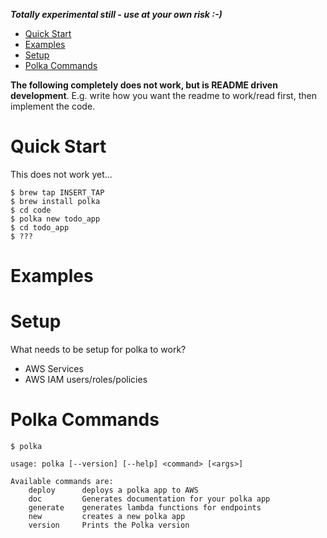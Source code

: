 ***Totally experimental still - use at your own risk :-)***

<!-- TOC depth:6 withLinks:1 updateOnSave:1 orderedList:0 -->

- [Quick Start](#quick-start)
- [Examples](#examples)
- [Setup](#setup)
- [Polka Commands](#polka-commands)
<!-- /TOC -->


__The following completely does not work, but is README driven development__.  E.g. write how you want the readme to work/read first, then implement the code.

# Quick Start 

This does not work yet...

```shell
$ brew tap INSERT_TAP
$ brew install polka
$ cd code
$ polka new todo_app
$ cd todo_app
$ ???
```

# Examples


# Setup
What needs to be setup for polka to work?
* AWS Services
* AWS IAM users/roles/policies

# Polka Commands

```shell
$ polka

usage: polka [--version] [--help] <command> [<args>]

Available commands are:
    deploy      deploys a polka app to AWS
    doc         Generates documentation for your polka app
    generate    generates lambda functions for endpoints
    new         creates a new polka app
    version     Prints the Polka version
```
